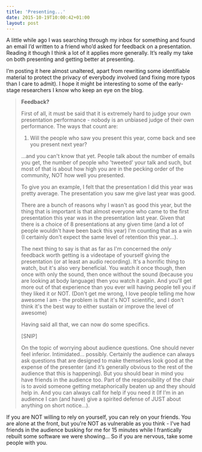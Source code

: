 ```yaml
---
title: 'Presenting...'
date: 2015-10-19T10:00:42+01:00
layout: post
---
```


A little while ago I was searching through my inbox for something and found an email I’d written to a friend who’d asked for feedback on a presentation. Reading it though I think a lot of it applies more generally. It’s really my take on both presenting and getting better at presenting.

I’m posting it here almost unaltered, apart from rewriting some identifiable material to protect the privacy of everybody involved (and fixing more typos than I care to admit). I hope it might be interesting to some of the early-stage researchers I know who keep an eye on the blog.

> **Feedback?**
>
> First of all, it must be said that it is extremely hard to judge your own presentation performance - nobody is an unbiased judge of their own performance. The ways that count are:
>
> 1. Will the people who saw you present this year, come back and see you present next year?
>
> ...and you can't know that yet. People talk about the number of emails you get, the number of people who 'tweeted' your talk and such, but most of that is about how high you are in the pecking order of the community, NOT how well you presented.
>
> To give you an example, I felt that the presentation I did this year was pretty average. The presentation you saw me give last year was good.
>
> There are a bunch of reasons why I wasn't as good this year, but the thing that is important is that almost everyone who came to the first presentation this year was in the presentation last year. Given that there is a choice of 8 presentations at any given time (and a lot of people wouldn't have been back this year) I'm counting that as a win (I certainly don't expect the same level of retention this year...).
>
> The next thing to say is that as far as I'm concerned the *only* feedback worth getting is a videotape of yourself giving the presentation (or at least an audio recording). It's a horrific thing to watch, but it's also very beneficial. You watch it once though, then once with only the sound, then once without the sound (because you are looking at body language) then you watch it again. And you'll get more out of that experience than you ever will having people tell you if they liked it or NOT. (Don't get me wrong, I love people telling me how awesome I am - the problem is that it's NOT scientific, and I don't think it's the best way to either sustain or improve the level of awesome)
>
> Having said all that, we can now do some specifics.
>
> [SNIP]
>
> On the topic of worrying about audience questions. One should never feel inferior. Intimidated... possibly. Certainly the audience can always ask questions that are designed to make themselves look good at the expense of the presenter (and it’s generally obvious to the rest of the audience that this is happening). But you should bear in mind you have friends in the audience too. Part of the responsibility of the chair is to avoid someone getting metaphorically beaten up and they should help in. And you can always call for help if you need it (If I’m in an audience I can (and have) give a spirited defense of JUST  about anything on short notice…).

If you are NOT willing to rely on yourself, you can rely on your friends. You are alone at the front, but you're NOT as vulnerable as you think - I've had friends in the audience busking for me for 15 minutes while I frantically rebuilt some software we were showing… So if you are nervous, take some people with you.

